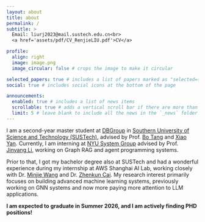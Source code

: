 ```yaml
---
layout: about
title: about
permalink: /
subtitle: >
  Email: liurj2023@mail.sustech.edu.cn<br>
  <a href='assets/pdf/CV_RenjieLIU.pdf'>CV</a>

profile:
  align: right
  image: image.png
  image_circular: false # crops the image to make it circular

selected_papers: true # includes a list of papers marked as "selected={true}"
social: true # includes social icons at the bottom of the page

announcements:
  enabled: true # includes a list of news items
  scrollable: true # adds a vertical scroll bar if there are more than 3 news items
  limit: 5 # leave blank to include all the news in the `_news` folder
---
```


I am a second-year master student at [DBGroup](https://dbgroup.sustech.edu.cn/) in [Southern University of Science and Technology (SUSTech)](https://www.sustech.edu.cn/), advised by Prof. [Bo Tang](https://acm.sustech.edu.cn/btang/) and [Xiao Yan](https://yanxiaosunny.github.io/). Currently, I am interning at [NYU System Group](http://www.news.cs.nyu.edu/) advised by Prof. [Jinyang Li](https://www.news.cs.nyu.edu/~jinyang/), working on Graph RAG and agent programming systems.

Prior to that, I got my bachelor degree also at SUSTech and had a wonderful experience during my internship at AWS Shanghai AI Lab, working closely with Dr. [Minjie Wang](https://jermainewang.github.io/) and Dr. [Zhenkun Cai](https://czkkkkkk.github.io/). My research interest primarily focuses on building advanced machine learning systems, previously working on GNN systems and now more paying more attention to LLM applications.

**I am expected to graduate in Summer 2026, and I am actively finding PHD positions!**
